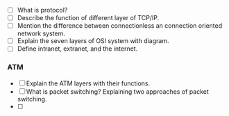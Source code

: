 - [ ]  What is protocol? 
- [ ] Describe the function of different layer of TCP/IP.
- [ ] Mention the difference between connectionless an connection oriented network system.
- [ ] Explain the seven layers of OSI system with diagram.
- [ ] Define intranet, extranet, and the internet.

### ATM

- [ ] Explain the ATM layers with their functions.
- [ ] What is packet switching? Explaining two approaches of packet switching.
- [ ] 